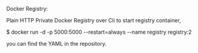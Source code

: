 Docker Registry:

Plain HTTP Private Docker Registry over Cli to start registry container,

$ docker run -d -p 5000:5000 --restart=always --name registry registry:2

you can find the YAML in the repository.


